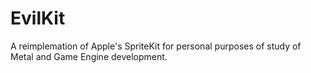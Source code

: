 # EvilKit
A reimplemation of Apple's SpriteKit for personal purposes of study of Metal and Game Engine development.

